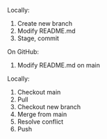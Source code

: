 Locally:
1. Create new branch
2. Modify README.md
3. Stage, commit

On GitHub:
1. Modify README.md on main

Locally:
1. Checkout main
2. Pull
3. Checkout new branch
4. Merge from main
5. Resolve conflict
6. Push
